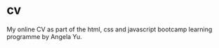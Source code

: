 # cv
My online CV as part of the html, css and javascript bootcamp learning programme by Angela Yu.
